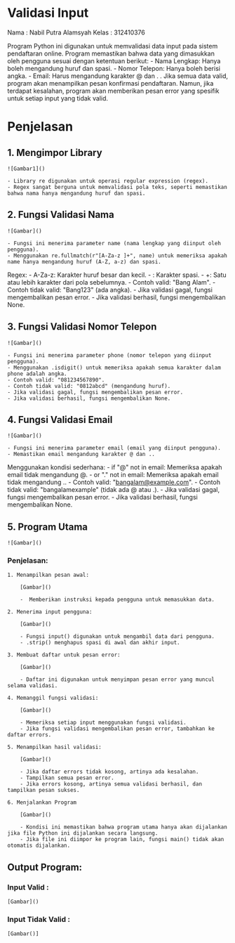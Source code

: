 # Validasi Input
Nama    :   Nabil Putra Alamsyah
Kelas   :   312410376

Program Python ini digunakan untuk memvalidasi data input pada sistem pendaftaran online. Program memastikan bahwa data yang dimasukkan oleh pengguna sesuai dengan ketentuan berikut:
    - Nama Lengkap: Hanya boleh mengandung huruf dan spasi.
    - Nomor Telepon: Hanya boleh berisi angka.
    - Email: Harus mengandung karakter @ dan . .
Jika semua data valid, program akan menampilkan pesan konfirmasi pendaftaran. Namun, jika terdapat kesalahan, program akan memberikan pesan error yang spesifik untuk setiap input yang tidak valid.

# Penjelasan

## 1. Mengimpor Library

    ![Gambar1]()

    - Library re digunakan untuk operasi regular expression (regex).
    - Regex sangat berguna untuk memvalidasi pola teks, seperti memastikan bahwa nama hanya mengandung huruf dan spasi.

## 2. Fungsi Validasi Nama

    ![Gambar]()

    - Fungsi ini menerima parameter name (nama lengkap yang diinput oleh pengguna).
    - Menggunakan re.fullmatch(r"[A-Za-z ]+", name) untuk memeriksa apakah name hanya mengandung huruf (A-Z, a-z) dan spasi.
Regex:
    - A-Za-z: Karakter huruf besar dan kecil.
    - : Karakter spasi.
    - +: Satu atau lebih karakter dari pola sebelumnya.
    - Contoh valid: "Bang Alam".
    - Contoh tidak valid: "Bang123" (ada angka).
    - Jika validasi gagal, fungsi mengembalikan pesan error.
    - Jika validasi berhasil, fungsi mengembalikan None.

## 3. Fungsi Validasi Nomor Telepon

    ![Gambar]()

    - Fungsi ini menerima parameter phone (nomor telepon yang diinput pengguna).
    - Menggunakan .isdigit() untuk memeriksa apakah semua karakter dalam phone adalah angka.
    - Contoh valid: "081234567890".
    - Contoh tidak valid: "0812abcd" (mengandung huruf).
    - Jika validasi gagal, fungsi mengembalikan pesan error.
    - Jika validasi berhasil, fungsi mengembalikan None.

## 4. Fungsi Validasi Email

    ![Gambar]()

    - Fungsi ini menerima parameter email (email yang diinput pengguna).
    - Memastikan email mengandung karakter @ dan ..
Menggunakan kondisi sederhana:
    - if "@" not in email: Memeriksa apakah email tidak mengandung @.
    - or "." not in email: Memeriksa apakah email tidak mengandung ..
    - Contoh valid: "bangalam@example.com".
    - Contoh tidak valid: "bangalamexample" (tidak ada @ atau .).
    - Jika validasi gagal, fungsi mengembalikan pesan error.
    - Jika validasi berhasil, fungsi mengembalikan None.

## 5. Program Utama

    ![Gambar]()

### Penjelasan:
    
    1. Menampilkan pesan awal:

        [Gambar]()

        -  Memberikan instruksi kepada pengguna untuk memasukkan data.

    2. Menerima input pengguna:

        [Gambar]()

        - Fungsi input() digunakan untuk mengambil data dari pengguna.
        - .strip() menghapus spasi di awal dan akhir input.
    
    3. Membuat daftar untuk pesan error:

        [Gambar]()

        - Daftar ini digunakan untuk menyimpan pesan error yang muncul selama validasi.

    4. Memanggil fungsi validasi:

        [Gambar]()

        - Memeriksa setiap input menggunakan fungsi validasi.
        - Jika fungsi validasi mengembalikan pesan error, tambahkan ke daftar errors.

    5. Menampilkan hasil validasi:

        [Gambar]()

        - Jika daftar errors tidak kosong, artinya ada kesalahan.
        - Tampilkan semua pesan error.
        - Jika errors kosong, artinya semua validasi berhasil, dan tampilkan pesan sukses.

    6. Menjalankan Program

        [Gambar]()

        - Kondisi ini memastikan bahwa program utama hanya akan dijalankan jika file Python ini dijalankan secara langsung.
        - Jika file ini diimpor ke program lain, fungsi main() tidak akan otomatis dijalankan.

## Output Program:

### Input Valid :

    [Gambar]()

### Input Tidak Valid :

    [Gambar()]




      